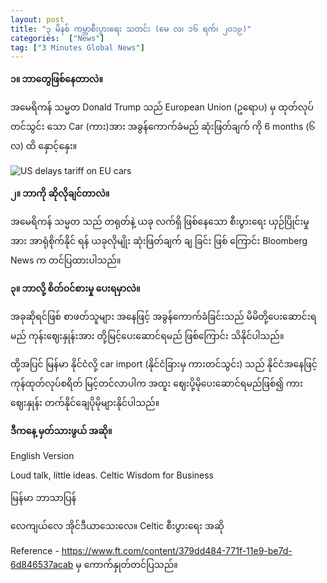 ```yaml
---
layout: post
title: "၃ မိနစ် ကမ္ဘာစီးပွားရေး သတင်း (မေ လ၊ ၁၆ ရက်၊ ၂၀၁၉)"
categories:  ["News"]
tag: ["3 Minutes Global News"]
---
```


**၁။ ဘာတွေဖြစ်နေတာလဲ။**

အမေရိကန် သမ္မတ Donald Trump သည် European Union (ဥရောပ) မှ ထုတ်လုပ်တင်သွင်း သော Car  (ကား)အား  အခွန်ကောက်ခံမည် ဆုံးဖြတ်ချက် ကို 6 months (၆ လ) ထိ  နှောင့်နှေး။
<!-- more -->

<img src="http://drive.google.com/uc?export=view&id=1JNVHb2aj63C-tIj5L7G6c4yLIbmTLECU" alt="US delays tariff on EU cars">

**၂။ ဘာကို ဆိုလိုချင်တာလဲ။**

 အမေရိကန် သမ္မတ သည် တရုတ်နဲ့ ယခု လက်ရှိ ဖြစ်နေသော စီးပွားရေး ယှဉ်ပြိုင်းမှု အား အာရုံစိုက်နိုင် ရန် ယခုလိုမျိုး ဆုံးဖြတ်ချက် ချ ခြင်း ဖြစ် ကြောင်း Bloomberg News က တင်ပြထားပါသည်။

**၃။ ဘာလို့ စိတ်ဝင်စားမှု ပေးရမှာလဲ။**

အခုဆိုရင်ဖြစ် စာဖတ်သူများ အနေဖြင့် အခွန်ကောက်ခံခြင်းသည် မိမိတို့ပေးဆောင်းရမည် ကုန်းဈေးနှုန်းအား တို့မြင့်ပေးဆောင်ရမည် ဖြစ်ကြောင်း သိနိုင်ပါသည်။

ထို့အပြင် မြန်မာ နိုင်ငံလို့ car import (နိုင်ငံခြားမှ ကားတင်သွင်း) သည် နိုင်ငံအနေဖြင့် ကုန်ထုတ်လုပ်စရိတ် မြင့်တင်လာပါက အထူး ဈေးပို့မိုပေးဆောင်ရမည်ဖြစ်၍ ကားဈေးနှုန်း တက်နိုင်ချေပိုမိုများနိုင်ပါသည်။

**ဒီကနေ့ မှတ်သားဖွယ် အဆို။**

English Version

Loud talk, little ideas.
Celtic Wisdom for Business

မြန်မာ ဘာသာပြန်

လေကျယ်လေ အိုင်ဒီယာသေးလေ။
Celtic စီးပွားရေး အဆို


Reference - https://www.ft.com/content/379dd484-771f-11e9-be7d-6d846537acab မှ ကောက်နှုတ်တင်ပြသည်။
